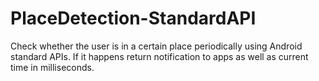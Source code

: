 # PlaceDetection-StandardAPI

Check whether the user is in a certain place periodically using Android standard APIs.
If it happens return notification to apps as well as current time in milliseconds. 
